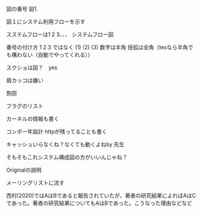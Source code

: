 

図の番号 図1.

図１にシステム利用フローを示す

スステムフローは1 2 3、、、
システムフロー図

番号の付け方
1
2
3
ではなく
(1)
(2)
(3)
数字は半角
括弧は全角（texなら半角でも構わない（自動でやってくれる））

スクショは図？　yes

肩カッコは嫌い

剽窃


フラグのリスト

カーネルの情報も書く

コンポー年設計
httpが残ってることも書く

キャッシュいらなくね？なくても動くよねby 先生

そもそもこれシステム構成図の方がいいんじゃね？

Originalの説明

メーリングリストに流す

西村(2020)ではAはBであると報告されていたが、著者の研究結果によればAはCであった。著者の研究結果についてもAはBであった。こうなった理由などなど